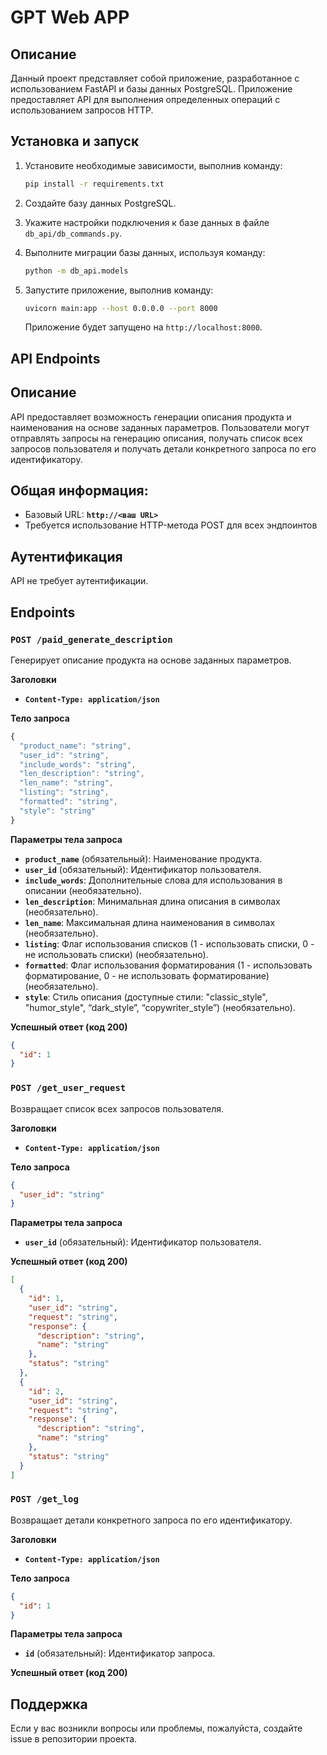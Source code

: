 # GPT Web APP

## Описание
Данный проект представляет собой приложение, разработанное с использованием FastAPI и базы данных PostgreSQL. Приложение предоставляет API для выполнения определенных операций с использованием запросов HTTP.

## Установка и запуск
1. Установите необходимые зависимости, выполнив команду:
   ```bash
   pip install -r requirements.txt
   ```

2. Создайте базу данных PostgreSQL.

3. Укажите настройки подключения к базе данных в файле `db_api/db_commands.py`.

4. Выполните миграции базы данных, используя команду:
   ```bash
   python -m db_api.models
   ```

5. Запустите приложение, выполнив команду:
   ```bash
   uvicorn main:app --host 0.0.0.0 --port 8000
   ```
   Приложение будет запущено на `http://localhost:8000`.

## API Endpoints

## **Описание**

API предоставляет возможность генерации описания продукта и наименования на основе заданных параметров. Пользователи могут отправлять запросы на генерацию описания, получать список всех запросов пользователя и получать детали конкретного запроса по его идентификатору.

## **Общая информация:**

- Базовый URL: **`http://<ваш URL>`**
- Требуется использование HTTP-метода POST для всех эндпоинтов

## **Аутентификация**

API не требует аутентификации.

## **Endpoints**

### **`POST /paid_generate_description`**

Генерирует описание продукта на основе заданных параметров.

**Заголовки**

- **`Content-Type: application/json`**

**Тело запроса**

```jsx
{
  "product_name": "string",
  "user_id": "string",
  "include_words": "string",
  "len_description": "string",
  "len_name": "string",
  "listing": "string",
  "formatted": "string",
  "style": "string"
}
```

**Параметры тела запроса**

- **`product_name`** (обязательный): Наименование продукта.
- **`user_id`** (обязательный): Идентификатор пользователя.
- **`include_words`**: Дополнительные слова для использования в описании (необязательно).
- **`len_description`**: Минимальная длина описания в символах (необязательно).
- **`len_name`**: Максимальная длина наименования в символах (необязательно).
- **`listing`**: Флаг использования списков (1 - использовать списки, 0 - не использовать списки) (необязательно).
- **`formatted`**: Флаг использования форматирования (1 - использовать форматирование, 0 - не использовать форматирование) (необязательно).
- **`style`**: Стиль описания (доступные стили: "classic_style", "humor_style", “dark_style”, “copywriter_style”) (необязательно).

**Успешный ответ (код 200)**

```json
{
  "id": 1
}
```

### **`POST /get_user_request`**

Возвращает список всех запросов пользователя.

**Заголовки**

- **`Content-Type: application/json`**

**Тело запроса**

```json
{
  "user_id": "string"
}
```

**Параметры тела запроса**

- **`user_id`** (обязательный): Идентификатор пользователя.

**Успешный ответ (код 200)**

```json
[
  {
    "id": 1,
    "user_id": "string",
    "request": "string",
    "response": {
      "description": "string",
      "name": "string"
    },
    "status": "string"
  },
  {
    "id": 2,
    "user_id": "string",
    "request": "string",
    "response": {
      "description": "string",
      "name": "string"
    },
    "status": "string"
  }
]
```

### **`POST /get_log`**

Возвращает детали конкретного запроса по его идентификатору.

**Заголовки**

- **`Content-Type: application/json`**

**Тело запроса**

```json
{
  "id": 1
}
```

**Параметры тела запроса**

- **`id`** (обязательный): Идентификатор запроса.

**Успешный ответ (код 200)**

## Поддержка
Если у вас возникли вопросы или проблемы, пожалуйста, создайте issue в репозитории проекта.